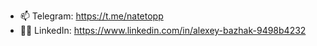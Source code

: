 - 📫 Telegram: https://t.me/natetopp
- 🧑‍🦰 LinkedIn: https://www.linkedin.com/in/alexey-bazhak-9498b4232
